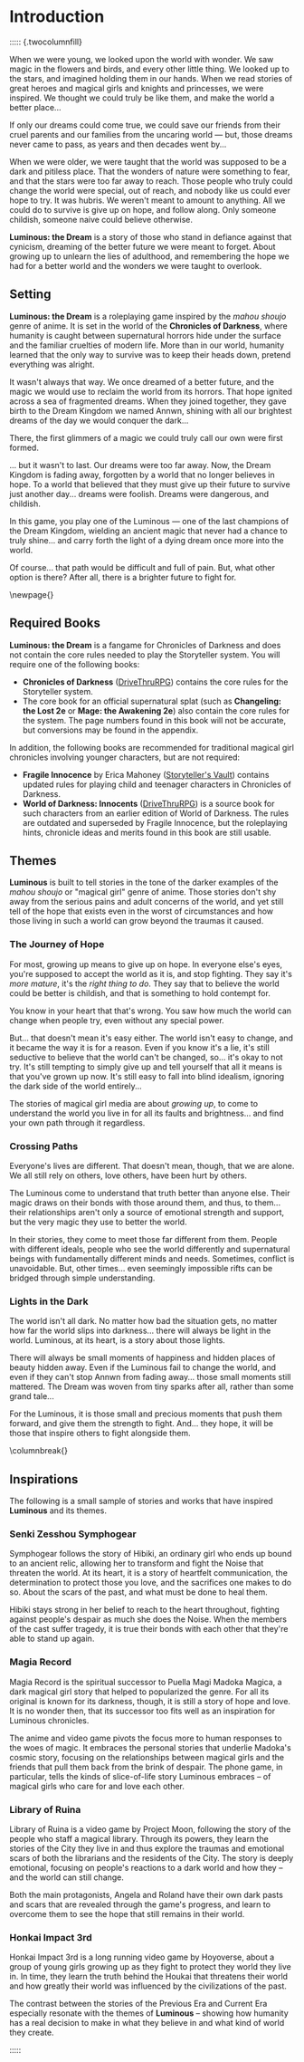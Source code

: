 # Introduction

::::: {.twocolumnfill}

When we were young, we looked upon the world with wonder. We saw magic in the flowers and birds, and every other little thing. We looked up to the stars, and imagined holding them in our hands. When we read stories of great heroes and magical girls and knights and princesses, we were inspired. We thought we could truly be like them, and make the world a better place...

If only our dreams could come true, we could save our friends from their cruel parents and our families from the uncaring world — but, those dreams never came to pass, as years and then decades went by...

When we were older, we were taught that the world was supposed to be a dark and pitiless place. That the wonders of nature were something to fear, and that the stars were too far away to reach. Those people who truly could change the world were special, out of reach, and nobody like us could ever hope to try. It was hubris. We weren't meant to amount to anything. All we could do to survive is give up on hope, and follow along. Only someone childish, someone naive could believe otherwise.

**Luminous: the Dream** is a story of those who stand in defiance against that cynicism, dreaming of the better future we were meant to forget. About growing up to unlearn the lies of adulthood, and remembering the hope we had for a better world and the wonders we were taught to overlook.

## Setting

**Luminous: the Dream** is a roleplaying game inspired by the *mahou shoujo* genre of anime. It is set in the world of the **Chronicles of Darkness**, where humanity is caught between supernatural horrors hide under the surface and the familiar cruelties of modern life. More than in our world, humanity learned that the only way to survive was to keep their heads down, pretend everything was alright.

It wasn't always that way. We once dreamed of a better future, and the magic we would use to reclaim the world from its horrors. That hope ignited across a sea of fragmented dreams. When they joined together, they gave birth to the Dream Kingdom we named Annwn, shining with all our brightest dreams of the day we would conquer the dark...

There, the first glimmers of a magic we could truly call our own were first formed.

... but it wasn't to last. Our dreams were too far away. Now, the Dream Kingdom is fading away, forgotten by a world that no longer believes in hope. To a world that believed that they must give up their future to survive just another day... dreams were foolish. Dreams were dangerous, and childish.

In this game, you play one of the Luminous — one of the last champions of the Dream Kingdom, wielding an ancient magic that never had a chance to truly shine... and carry forth the light of a dying dream once more into the world.

Of course... that path would be difficult and full of pain. But, what other option is there? After all, there is a brighter future to fight for.

\newpage{}

## Required Books

**Luminous: the Dream** is a fangame for Chronicles of Darkness and does not contain the core rules needed to play the Storyteller system. You will require one of the following books:

* **Chronicles of Darkness** ([DriveThruRPG](https://preview.drivethrurpg.com/en/product/168428/Chronicles-of-Darkness)) contains the core rules for the Storyteller system.
* The core book for an official supernatural splat (such as **Changeling: the Lost 2e** or **Mage: the Awakening 2e**) also contain the core rules for the system. The page numbers found in this book will not be accurate, but conversions may be found in the appendix.

In addition, the following books are recommended for traditional magical girl chronicles involving younger characters, but are not required:

* **Fragile Innocence** by Erica Mahoney ([Storyteller's Vault](https://www.storytellersvault.com/product/462836/Fragile-Innocence)) contains updated rules for playing child and teenager characters in Chronicles of Darkness.
* **World of Darkness: Innocents** ([DriveThruRPG](https://preview.drivethrurpg.com/en/product/55727/World-of-Darkness-Innocents)) is a source book for such characters from an earlier edition of World of Darkness. The rules are outdated and superseded by Fragile Innocence, but the roleplaying hints, chronicle ideas and merits found in this book are still usable.

## Themes

**Luminous** is built to tell stories in the tone of the darker examples of the _mahou shoujo_ or "magical girl" genre of anime. Those stories don't shy away from the serious pains and adult concerns of the world, and yet still tell of the hope that exists even in the worst of circumstances and how those living in such a world can grow beyond the traumas it caused.

### The Journey of Hope

For most, growing up means to give up on hope. In everyone else's eyes, you're supposed to accept the world as it is, and stop fighting. They say it's _more mature_, it's the _right thing to do_. They say that to believe the world could be better is childish, and that is something to hold contempt for.

You know in your heart that that's wrong. You saw how much the world can change when people try, even without any special power.

But... that doesn't mean it's easy either. The world isn't easy to change, and it became the way it is for a reason. Even if you know it's a lie, it's still seductive to believe that the world can't be changed, so... it's okay to not try. It's still tempting to simply give up and tell yourself that all it means is that you've grown up now. It's still easy to fall into blind idealism, ignoring the dark side of the world entirely...

The stories of magical girl media are about _growing up_, to come to understand the world you live in for all its faults and brightness... and find your own path through it regardless.

### Crossing Paths

Everyone's lives are different. That doesn't mean, though, that we are alone. We all still rely on others, love others, have been hurt by others.

The Luminous come to understand that truth better than anyone else. Their magic draws on their bonds with those around them, and thus, to them... their relationships aren't only a source of emotional strength and support, but the very magic they use to better the world.

In their stories, they come to meet those far different from them. People with different ideals, people who see the world differently and supernatural beings with fundamentally different minds and needs. Sometimes, conflict is unavoidable. But, other times... even seemingly impossible rifts can be bridged through simple understanding.

### Lights in the Dark

The world isn't all dark. No matter how bad the situation gets, no matter how far the world slips into darkness... there will always be light in the world. Luminous, at its heart, is a story about those lights.

There will always be small moments of happiness and hidden places of beauty hidden away. Even if the Luminous fail to change the world, and even if they can't stop Annwn from fading away... those small moments still mattered. The Dream was woven from tiny sparks after all, rather than some grand tale...

For the Luminous, it is those small and precious moments that push them forward, and give them the strength to fight. And... they hope, it will be those that inspire others to fight alongside them.

\columnbreak{}

## Inspirations

The following is a small sample of stories and works that have inspired **Luminous** and its themes.

### Senki Zesshou Symphogear

Symphogear follows the story of Hibiki, an ordinary girl who ends up bound to an ancient relic, allowing her to transform and fight the Noise that threaten the world. At its heart, it is a story of heartfelt communication, the determination to protect those you love, and the sacrifices one makes to do so. About the scars of the past, and what must be done to heal them.

Hibiki stays strong in her belief to reach to the heart throughout, fighting against people's despair as much she does the Noise. When the members of the cast suffer tragedy, it is true their bonds with each other that they're able to stand up again.

### Magia Record

Magia Record is the spiritual successor to Puella Magi Madoka Magica, a dark magical girl story that helped to popularized the genre. For all its original is known for its darkness, though, it is still a story of hope and love. It is no wonder then, that its successor too fits well as an inspiration for Luminous chronicles.

The anime and video game pivots the focus more to human responses to the woes of magic. It embraces the personal stories that underlie Madoka's cosmic story, focusing on the relationships between magical girls and the friends that pull them back from the brink of despair. The phone game, in particular, tells the kinds of slice-of-life story Luminous embraces – of magical girls who care for and love each other.

### Library of Ruina

Library of Ruina is a video game by Project Moon, following the story of the people who staff a magical library. Through its powers, they learn the stories of the City they live in and thus explore the traumas and emotional scars of both the librarians and the residents of the City. The story is deeply emotional, focusing on people's reactions to a dark world and how they – and the world can still change.

Both the main protagonists, Angela and Roland have their own dark pasts and scars that are revealed through the game's progress, and learn to overcome them to see the hope that still remains in their world.

### Honkai Impact 3rd

Honkai Impact 3rd is a long running video game by Hoyoverse, about a group of young girls growing up as they fight to protect they world they live in. In time, they learn the truth behind the Houkai that threatens their world and how greatly their world was influenced by the civilizations of the past.

The contrast between the stories of the Previous Era and Current Era especially resonate with the themes of **Luminous** – showing how humanity has a real decision to make in what they believe in and what kind of world they create.

:::::